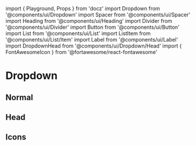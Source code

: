 import { Playground, Props } from 'docz'
import Dropdown from '@components/ui/Dropdown'
import Spacer from '@components/ui/Spacer'
import Heading from '@components/ui/Heading'
import Divider from '@components/ui/Divider'
import Button from '@components/ui/Button'
import List from '@components/ui/List'
import ListItem from '@components/ui/List/Item'
import Label from '@components/ui/Label'
import DropdownHead from '@components/ui/Dropdown/Head'
import { FontAwesomeIcon } from '@fortawesome/react-fontawesome'

# Dropdown

<Props of={Dropdown} />

## Normal

## Head

## Icons

